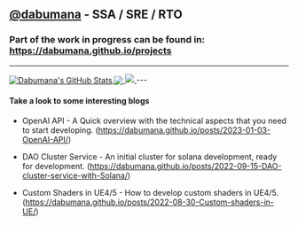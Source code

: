 ## [@dabumana](https://dabumana.github.io) - SSA / SRE / RTO
### Part of the work in progress can be found in: https://dabumana.github.io/projects

---
<a href="https://dabumana.github.io">
  <img align="center" src="https://github-readme-stats-sigma-five.vercel.app/api?username=dabumana&show_icons=true&line_height=33&count_private=true&theme=dark" alt="Dabumana's GitHub Stats" />
</a>

<a href="https://dabumana.github.io">
  <img align="center" src="https://github-readme-stats-sigma-five.vercel.app/api/top-langs/?username=dabumana&&hide=cmake&langs_count=4&line_height=35&theme=dark" />
</a>

<a href="https://dabumana.github.io">
  <img src="https://github-readme-streak-stats.herokuapp.com/?user=dabumana&theme=dark" />
</a>
---


#### Take a look to some interesting blogs

* OpenAI API - A Quick overview with the technical aspects that you need to start developing. (https://dabumana.github.io/posts/2023-01-03-OpenAI-API/)

* DAO Cluster Service - An initial cluster for solana development, ready for development. (https://dabumana.github.io/posts/2022-09-15-DAO-cluster-service-with-Solana/)

* Custom Shaders in UE4/5 - How to develop custom shaders in UE4/5. (https://dabumana.github.io/posts/2022-08-30-Custom-shaders-in-UE/)
